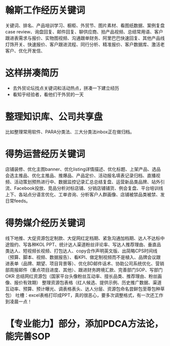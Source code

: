 # 翰斯工作经历关键词
关键词、排名、产品培训学习、橱柜、外贸节、图片素材、看图纸数据、案例复盘case review、询盘回复、邮件回复、聊供应商、拍产品视频、总结常用语、客户跟进表需求与报价、实物图视频、沟通跟单财务、阿里巴巴快速回复、其他产品线灯饰开关、快速报价、客户跟进流程、同行分析、精准报价、客户数据库、激活老客户、优化开发信、

# 这样拼凑简历
- 去外贸论坛找点关键词和活动热点，拼凑一下建立经历
- 看知乎经验者，看他们干外贸的一天

# 整理知识库、公司共享盘
比如整理常用软件、PARA分类法、三大分类法inbox正在做归档。

# 得势运营经历关键词
店铺装修、优化主图banner、优化listing详情描述、优化标题、上架产品、选品会选主推品、优化主推品、推爆品、产品定价、活动报名填表记录归档、直播视频、活动策划预热进行中、数据监控记录汇总总结复盘、运营新品类品牌、站外引流、Facebook投放、竞品分析对标店铺、分销店铺铺货、例会复盘、平台培训线上下、各站点分语言优化、工单咨询、分析客户人群画像、店铺被禁品类被禁、发日常feeds。

# 得势媒介经历关键词
线下地推、大促资源包定制款、大促网红定档期、紧急沟通加档期、达人不达标中途毁约、写各种KOL PPT、统计达人渠道粉丝评论率、写达人推荐理由、垂直品类达人、短视频长视频、打包达人、copy合作声明英文版、出简略CPS时间线（预算、脚本、视频、数据报告）、看KPI、做定制视频而不是植入、品牌会议跟进表单（品牌、期望、项目背景等）、优化BD邮件话术、协助公司系统优化、营销部周报邮件（重点项目进度、其他）、跟进财务跨境汇款、完善部门SOP、写部门OKR
总结网红资源包（国家平台头像粉丝互动率、擅长品类、推荐理由、粉丝画像、报价有效期）
整理资源包表格（红人候选、提供示例、历史推广数据、渠道互动率、预算、预计曝光、调表格表头、达人分层、资源包命名尝鲜包至尊包种草包）
吐槽：excel表格打印成PPT，真的很恶心，要多次调整格式，有一次还工作到凌晨一点！

# 【专业能力】部分，添加PDCA方法论，能完善SOP